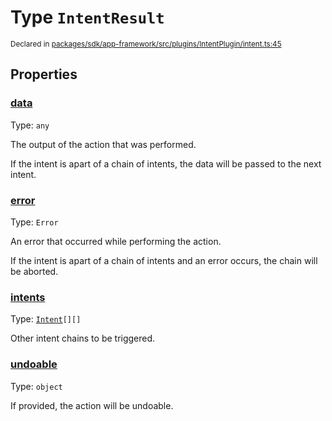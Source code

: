 # Type `IntentResult`
<sub>Declared in [packages/sdk/app-framework/src/plugins/IntentPlugin/intent.ts:45](https://github.com/dxos/dxos/blob/d7adf231c/packages/sdk/app-framework/src/plugins/IntentPlugin/intent.ts#L45)</sub>




## Properties
### [data](https://github.com/dxos/dxos/blob/d7adf231c/packages/sdk/app-framework/src/plugins/IntentPlugin/intent.ts#L51)
Type: <code>any</code>

The output of the action that was performed.

If the intent is apart of a chain of intents, the data will be passed to the next intent.


### [error](https://github.com/dxos/dxos/blob/d7adf231c/packages/sdk/app-framework/src/plugins/IntentPlugin/intent.ts#L73)
Type: <code>Error</code>

An error that occurred while performing the action.

If the intent is apart of a chain of intents and an error occurs, the chain will be aborted.


### [intents](https://github.com/dxos/dxos/blob/d7adf231c/packages/sdk/app-framework/src/plugins/IntentPlugin/intent.ts#L78)
Type: <code>[Intent](/api/@dxos/app-framework/types/Intent)[][]</code>

Other intent chains to be triggered.


### [undoable](https://github.com/dxos/dxos/blob/d7adf231c/packages/sdk/app-framework/src/plugins/IntentPlugin/intent.ts#L56)
Type: <code>object</code>

If provided, the action will be undoable.



